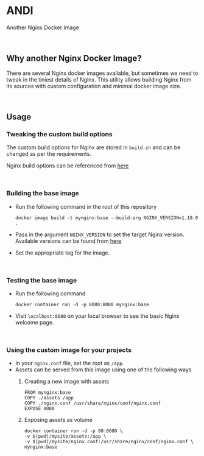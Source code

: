 # ANDI
Another Nginx Docker Image

<br/>

## Why another Nginx Docker Image?

There are several Nginx docker images available, but sometimes we need to tweak in the tiniest details of Nginx. This utility allows building Nginx from its sources with custom configuration and minimal docker image size.

<br/>

## Usage
### Tweaking the custom build options
The custom build options for Nginx are stored in `build.sh` and can be changed as per the requirements.

Nginx build options can be referenced from [here](http://nginx.org/en/docs/configure.html)

<br/>

### Building the base image

* Run the following command in the root of this repository

  ``
  docker image build -t mynginx:base --build-arg NGINX_VERSION=1.18.0 .
  ``

* Pass in the argument `NGINX_VERSION` to set the target Nginx version. Available versions can be found from [here](http://nginx.org/en/download.html)
* Set the appropriate tag for the image.

<br/>

### Testing the base image

* Run the following command

  ``
  docker container run -d -p 8080:8080 mynginx:base
  ``
  
* Visit `localhost:8080` on your local browser to see the basic Nginx welcome page.

<br/>

### Using the custom image for your projects

* In your `nginx.conf` file, set the root as `/app`.
* Assets can be served from this image using one of the following ways
  1. Creating a new image with assets

      ```
      FROM mynginx:base
      COPY ./assets /app
      COPY ./nginx.conf /usr/share/nginx/conf/nginx.conf
      EXPOSE 8080
      ```

  2. Exposing assets as volume

      ```
      docker container run -d -p 80:8080 \
      -v $(pwd)/mysite/assets:/app \
      -v $(pwd)/mysite/nginx.conf:/usr/share/nginx/conf/nginx.conf \
      mynginx:base
      ```
